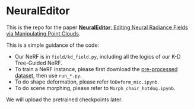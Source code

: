 # NeuralEditor

This is the repo for the paper [**NeuralEditor**: Editing Neural Radiance Fields via Manipulating Point Clouds](https://immortalco.github.io/NeuralEditor/).

This is a simple guidance of the code:

- Our NeRF is in `field/kd_field.py`, including all the logics of our K-D Tree-Guided NeRF.
- To train a NeRF instance, please first download the [pre-processed dataset](https://drive.google.com/drive/folders/1cwB8jfmxMetNITRrve8hZE5ZleQLqKsW?usp=sharing), then use `run_*.py`.
- To do shape deformation, please refer to`Deform_mic.ipynb`.
- To do scene morphing, please refer to `Morph_chair_hotdog.ipynb`.

We will upload the pretrained checkpoints later. 

